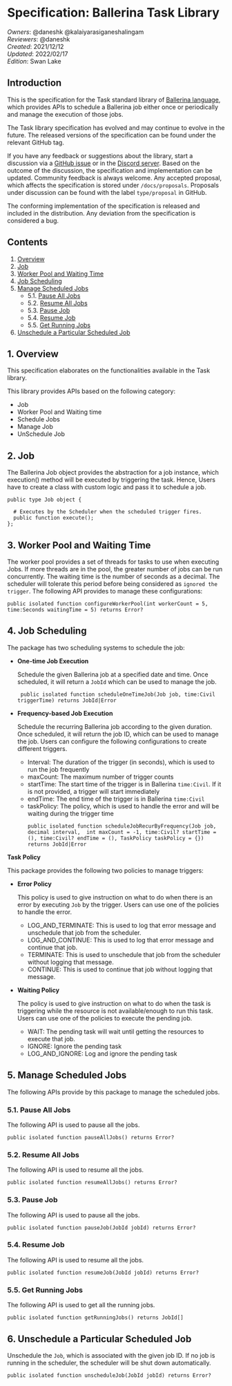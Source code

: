 # Specification: Ballerina Task Library

_Owners_: @daneshk @kalaiyarasiganeshalingam                                      
_Reviewers_: @daneshk  
_Created_: 2021/12/12  
_Updated_: 2022/02/17  
_Edition_: Swan Lake  

## Introduction
This is the specification for the Task standard library of [Ballerina language](https://ballerina.io/), which provides APIs to schedule a Ballerina job either once or periodically and manage the execution of those jobs.

The Task library specification has evolved and may continue to evolve in the future. The released versions of the specification can be found under the relevant GitHub tag.

If you have any feedback or suggestions about the library, start a discussion via a [GitHub issue](https://github.com/ballerina-platform/ballerina-standard-library/issues) or in the [Discord server](https://discord.gg/ballerinalang). Based on the outcome of the discussion, the specification and implementation can be updated. Community feedback is always welcome. Any accepted proposal, which affects the specification is stored under `/docs/proposals`. Proposals under discussion can be found with the label `type/proposal` in GitHub.

The conforming implementation of the specification is released and included in the distribution. Any deviation from the specification is considered a bug.

## Contents
1. [Overview](#1-overview)
2. [Job](#2-job)
3. [Worker Pool and Waiting Time](#3-worker-pool-and-waiting-time)
4. [Job Scheduling](#4-job-scheduling)
5. [Manage Scheduled Jobs](#5-manage-scheduled-jobs)
    * 5.1. [Pause All Jobs](#51-pause-all-jobs)
    * 5.2. [Resume All Jobs](#52-resume-all-jobs)
    * 5.3. [Pause Job](#53-pause-job)
    * 5.4. [Resume Job](#54-resume-job)
    * 5.5. [Get Running Jobs](#55-get-running-jobs)
6. [Unschedule a Particular Scheduled Job](#6-unschedule-a-particular-scheduled-job)

## 1. Overview
This specification elaborates on the functionalities available in the Task library.

This library provides APIs based on the following category:
- Job
- Worker Pool and Waiting time
- Schedule Jobs
- Manage Job
- UnSchedule Job

## 2. Job
The Ballerina Job object provides the abstraction for a job instance, which execution() method will be executed by triggering the task. Hence, Users have to create a class with custom logic and pass it to schedule a job. 
```ballerina
public type Job object {

  # Executes by the Scheduler when the scheduled trigger fires.
  public function execute();
};
```

## 3. Worker Pool and Waiting Time

The worker pool provides a set of threads for tasks to use when executing Jobs. If more threads are in the pool, the greater number of jobs can be run concurrently. The waiting time is the number of seconds as a decimal. The scheduler will tolerate this period before being considered as `ignored the trigger`. The following API provides to manage these configurations:
```ballerina
public isolated function configureWorkerPool(int workerCount = 5, time:Seconds waitingTime = 5) returns Error?
```

## 4. Job Scheduling

The package has two scheduling systems to schedule the job:

- **One-time Job Execution**

  Schedule the given Ballerina job at a specified date and time. Once scheduled, it will return a `JobId` which can be used to manage the job.
  ```ballerina
   public isolated function scheduleOneTimeJob(Job job, time:Civil triggerTime) returns JobId|Error
  ```
- **Frequency-based Job Execution**
  
  Schedule the recurring Ballerina job according to the given duration. Once scheduled, it will return the job ID, which can be used to manage the job.
  Users can configure the following configurations to create different triggers.
    - Interval: The duration of the trigger (in seconds), which is used to run the job frequently
    - maxCount: The maximum number of trigger counts
    - startTime: The start time of the trigger is in Ballerina `time:Civil`. If it is not provided, a trigger will start immediately
    - endTime: The end time of the trigger is in Ballerina `time:Civil`
    - taskPolicy: The policy, which is used to handle the error and will be waiting during the trigger time
        ```ballerina
        public isolated function scheduleJobRecurByFrequency(Job job,  decimal interval,  int maxCount = -1, time:Civil? startTime = (), time:Civil? endTime = (), TaskPolicy taskPolicy = {}) returns JobId|Error
        ```
**Task Policy**

This package provides the following two policies to manage triggers:

- **Error Policy**
  
  This policy is used to give instruction on what to do when there is an error by executing `Job` by the trigger. 
  Users can use one of the policies to handle the error.
  - LOG_AND_TERMINATE: This is used to log that error message and unschedule that job from the scheduler.
  - LOG_AND_CONTINUE: This is used to log that error message and continue that job.
  - TERMINATE: This is used to unschedule that job from the scheduler without logging that message.
  - CONTINUE: This is used to continue that job without logging that message.
    
- **Waiting Policy**

  The policy is used to give instruction on what to do when the task is triggering while the resource is not available/enough to run this task.
  Users can use one of the policies to execute the pending job.
    - WAIT: The pending task will wait until getting the resources to execute that job.
    - IGNORE: Ignore the pending task
    - LOG_AND_IGNORE: Log and ignore the pending task

## 5. Manage Scheduled Jobs

The following APIs provide by this package to manage the scheduled jobs.

### 5.1. Pause All Jobs
The following API is used to pause all the jobs.
```ballerina
public isolated function pauseAllJobs() returns Error?
```
### 5.2. Resume All Jobs
The following API is used to resume all the jobs.
```ballerina
public isolated function resumeAllJobs() returns Error?
```
### 5.3. Pause Job
The following API is used to pause all the jobs.
```ballerina
public isolated function pauseJob(JobId jobId) returns Error?
```
### 5.4. Resume Job
The following API is used to resume all the jobs.
```ballerina
public isolated function resumeJob(JobId jobId) returns Error?
```
### 5.5. Get Running Jobs
The following API is used to get all the running jobs.
```ballerina
public isolated function getRunningJobs() returns JobId[]
```

## 6. Unschedule a Particular Scheduled Job
Unschedule the `Job`, which is associated with the given job ID. If no job is running in 
the scheduler, the scheduler will be shut down automatically.
```ballerina
public isolated function unscheduleJob(JobId jobId) returns Error?
```